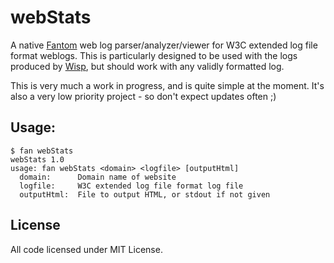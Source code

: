 # webStats

A native [Fantom](http://fantom.org) web log parser/analyzer/viewer for W3C
extended log file format weblogs.  This is particularly designed to be used
with the logs produced by [Wisp](http://fantom.org/doc/wisp/index.html), but
should work with any validly formatted log.

This is very much a work in progress, and is quite simple at the moment.  It's
also a very low priority project - so don't expect updates often ;)

## Usage:

    $ fan webStats
    webStats 1.0
    usage: fan webStats <domain> <logfile> [outputHtml]
      domain:      Domain name of website
      logfile:     W3C extended log file format log file
      outputHtml:  File to output HTML, or stdout if not given

## License

All code licensed under MIT License.
